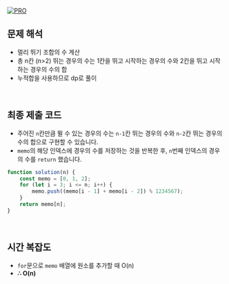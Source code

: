 [![PRO]][Link]

## 문제 해석

-   멀리 뛰기 조합의 수 계산
-   총 n칸 (n>2) 뛰는 경우의 수는 1칸을 뛰고 시작하는 경우의 수와 2칸을 뛰고 시작하는 경우의 수의 합
-   누적합을 사용하므로 dp로 풀이

<br/>

## 최종 제출 코드

-   주어진 `n`칸만큼 뛸 수 있는 경우의 수는 `n-1`칸 뛰는 경우의 수와 `n-2`칸 뛰는 경우의 수의 합으로 구현할 수 있습니다.
-   `memo`의 해당 인덱스에 경우의 수를 저장하는 것을 반복한 후, `n`번째 인덱스의 경우의 수를 `return` 했습니다.

```js
function solution(n) {
    const memo = [0, 1, 2];
    for (let i = 3; i <= n; i++) {
        memo.push((memo[i - 1] + memo[i - 2]) % 1234567);
    }
    return memo[n];
}
```

<br/>

## 시간 복잡도

-   `for`문으로 `memo` 배열에 원소를 추가할 때 O(n)
-   **∴ O(n)**

<br/>

<!---------------------------------------------------------------------------->

[PRO]: https://github.com/GoSSaChin/algorithm-js/assets/107768516/67c43b52-bc3f-4571-a249-5519021afbb0
[Link]: https://school.programmers.co.kr/learn/courses/30/lessons/12914
